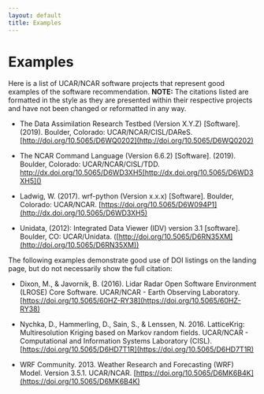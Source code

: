 ```yaml
---
layout: default
title: Examples
---
```


# Examples

Here is a list of UCAR/NCAR software projects that represent good examples of the software recommendation.  **NOTE:** The citations listed are formatted in the style as they are presented within their respective projects and have not been changed or reformatted in any way.

* The Data Assimilation Research Testbed (Version X.Y.Z) [Software]. (2019). Boulder, Colorado: UCAR/NCAR/CISL/DAReS. [http://doi.org/10.5065/D6WQ0202](http://doi.org/10.5065/D6WQ0202)

* The NCAR Command Language (Version 6.6.2) [Software]. (2019). Boulder, Colorado: UCAR/NCAR/CISL/TDD. http://dx.doi.org/10.5065/D6WD3XH5[http://dx.doi.org/10.5065/D6WD3XH5]()

* Ladwig, W. (2017). wrf-python (Version x.x.x) [Software]. Boulder, Colorado: UCAR/NCAR. [https://doi.org/10.5065/D6W094P1](http://dx.doi.org/10.5065/D6WD3XH5)

* Unidata, (2012): Integrated Data Viewer (IDV) version 3.1 [software]. Boulder, CO: UCAR/Unidata. ([http://doi.org/10.5065/D6RN35XM](http://doi.org/10.5065/D6RN35XM))


The following examples demonstrate good use of DOI listings on the landing page, but do not necessarily show the full citation:

* Dixon, M., & Javornik, B. (2016). Lidar Radar Open Software Environment (LROSE) Core Software. UCAR/NCAR - Earth Observing Laboratory. [https://doi.org/10.5065/60HZ-RY38](https://doi.org/10.5065/60HZ-RY38)

* Nychka, D., Hammerling, D., Sain, S., & Lenssen, N. 2016. LatticeKrig: Multiresolution Kriging based on Markov random fields. UCAR/NCAR - Computational and Information Systems Laboratory (CISL). [https://doi.org/10.5065/D6HD7T1R](https://doi.org/10.5065/D6HD7T1R)

* WRF Community. 2013. Weather Research and Forecasting (WRF) Model. Version 3.5.1. UCAR/NCAR. [https://doi.org/10.5065/D6MK6B4K](https://doi.org/10.5065/D6MK6B4K)
